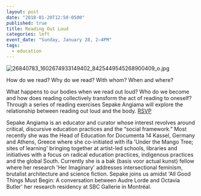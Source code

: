 ```yaml
---
layout: post
date: "2018-01-20T12:50-0500"
published: true
title: Reading Out Loud
categories: left
event_date: "Sunday, January 28, 2–4PM"
tags:
  - education
---
```


![26840783_1602674933149402_8425449545268900409_o.jpg]({{site.baseurl}}/assets/img/26840783_1602674933149402_8425449545268900409_o.jpg)

How do we read? Why do we read? With whom? When and where?

What happens to our bodies when we read out loud? Who do we become and how does reading collectively transform the act of reading to oneself? Through a series of reading exercises Sepake Angiama will explore the relationship between reading out loud and the body. [RSVP](https://www.facebook.com/events/135470050591335/?notif_t=plan_user_joined&notif_id=1516456506312979)

Sepake Angiama is an educator and curator whose interest revolves around critical, discursive education practices and the “social framework.” Most recently she was the Head of Education for Documenta 14 Kassel, Germany and Athens, Greece where she co-initiated with ifa 'Under the Mango Tree; sites of learning' bringing together at artist-led schools, libraries and initiatives with a focus on radical education practices, indigenous practices and the global South. Currently she is a bak (basis voor actual kunst) fellow where her research 'Her Imaginary' addresses intersectional feminism, brutalist architecture and science fiction. Sepake joins us amidst 'All Good Things Must Begin: A conversation between Audre Lorde and Octavia Butler' her research residency at SBC Gallerie in Montréal.
